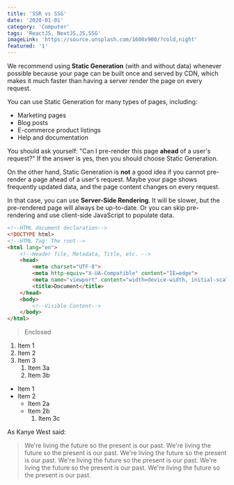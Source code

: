 ```yaml
---
title: 'SSR vs SSG'
date: '2020-01-01'
category: 'Computer'
tags: 'ReactJS, NextJS,JS,SSG'
imageLink: 'https://source.unsplash.com/1600x900/?cold,night'
featured: '1'
---
```


We recommend using **Static Generation** (with and without data) whenever possible because your page can be built once and served by CDN, which makes it much faster than having a server render the page on every request.

You can use Static Generation for many types of pages, including:

- Marketing pages
- Blog posts
- E-commerce product listings
- Help and documentation

You should ask yourself: "Can I pre-render this page **ahead** of a user's request?" If the answer is yes, then you should choose Static Generation.

On the other hand, Static Generation is **not** a good idea if you cannot pre-render a page ahead of a user's request. Maybe your page shows frequently updated data, and the page content changes on every request.

In that case, you can use **Server-Side Rendering**. It will be slower, but the pre-rendered page will always be up-to-date. Or you can skip pre-rendering and use client-side JavaScript to populate data.


```html
<!--HTML document declaration-->
<!DOCTYPE html>
<!--HTML Tag: The root-->
<html lang="en">
    <!--Header file, Metadata, Title, etc. -->
    <head>
        <meta charset="UTF-8">
        <meta http-equiv="X-UA-Compatible" content="IE=edge">
        <meta name="viewport" content="width=device-width, initial-scale=1.0">
        <title>Document</title>
    </head>
    <body>
        <!--Visible Content-->
    </body>
</html>

```

> Enclosed


1. Item 1
1. Item 2
1. Item 3
   1. Item 3a
   1. Item 3b


* Item 1
* Item 2
  * Item 2a
  * Item 2b
    1. Item 3c


As Kanye West said:

> We're living the future so
> the present is our past.
> We're living the future so
> the present is our past.
> We're living the future so
> the present is our past.
> We're living the future so
> the present is our past.
> We're living the future so
> the present is our past.
> We're living the future so
> the present is our past.
